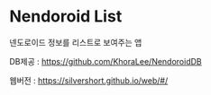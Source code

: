 # Nendoroid List

넨도로이드 정보를 리스트로 보여주는 앱

DB제공 : https://github.com/KhoraLee/NendoroidDB

웹버전 : https://silvershort.github.io/web/#/